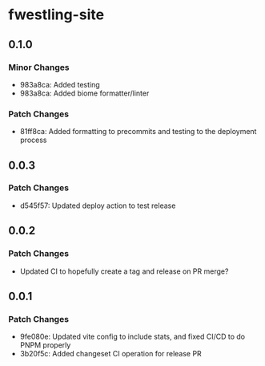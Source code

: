 # fwestling-site

## 0.1.0

### Minor Changes

- 983a8ca: Added testing
- 983a8ca: Added biome formatter/linter

### Patch Changes

- 81ff8ca: Added formatting to precommits and testing to the deployment process

## 0.0.3

### Patch Changes

- d545f57: Updated deploy action to test release

## 0.0.2

### Patch Changes

- Updated CI to hopefully create a tag and release on PR merge?

## 0.0.1

### Patch Changes

- 9fe080e: Updated vite config to include stats, and fixed CI/CD to do PNPM properly
- 3b20f5c: Added changeset CI operation for release PR
